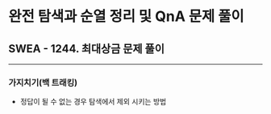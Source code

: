 # 완전 탐색과 순열 정리 및 QnA 문제 풀이

## SWEA - 1244. 최대상금 문제 풀이

---

### 가지치기(백 트래킹)

- 정답이 될 수 없는 경우 탐색에서 제외 시키는 방법
